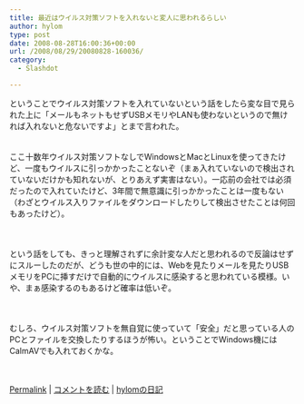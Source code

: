 ```yaml
---
title: 最近はウイルス対策ソフトを入れないと変人に思われるらしい
author: hylom
type: post
date: 2008-08-28T16:00:36+00:00
url: /2008/08/29/20080828-160036/
category:
  - Slashdot

---
```

ということでウイルス対策ソフトを入れていないという話をしたら変な目で見られた上に「メールもネットもせずUSBメモリやLANも使わないというので無ければ入れないと危ないですよ」とまで言われた。  
</br>   
ここ十数年ウイルス対策ソフトなしでWindowsとMacとLinuxを使ってきたけど、一度もウイルスに引っかかったことないぞ（まぁ入れていないので検出されていないだけかも知れないが、とりあえず実害はない）。一応前の会社では必須だったので入れていたけど、3年間で無意識に引っかかったことは一度もない（わざとウイルス入りファイルをダウンロードしたりして検出させたことは何回もあったけど）。</br>  
</br>   
という話をしても、きっと理解されずに余計変な人だと思われるので反論はせずにスルーしたのだが、どうも世の中的には、Webを見たりメールを見たりUSBメモリをPCに挿すだけで自動的にウイルスに感染すると思われている模様。いや、まぁ感染するのもあるけど確率は低いぞ。</br>  
</br>   
むしろ、ウイルス対策ソフトを無自覚に使っていて「安全」だと思っている人のPCとファイルを交換したりするほうが怖い。ということでWindows機にはCalmAVでも入れておくかな。</br>  
</br> 

   [Permalink][1] |    [コメントを読む][2] |    [hylomの日記][3] 

</br>

 [1]: http://slashdot.jp/~hylom/journal/450562
 [2]: http://slashdot.jp/~hylom/journal/450562#acomments
 [3]: http://slashdot.jp/~hylom/journal/
